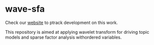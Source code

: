 # wave-sfa

Check our [website](http://kkdey.github.io/wave-sfa) to ptrack development on this work.

This repository is aimed at applying wavelet transform for driving topic models and sparse factor analysis withordered variables.



